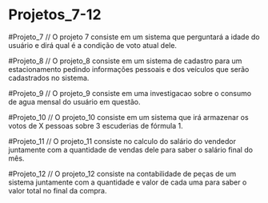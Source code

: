 # Projetos_7-12

#Projeto_7
// O projeto 7 consiste em um sistema que perguntará a idade do usuário e dirá qual é a condição de voto atual dele.

#Projeto_8
// O projeto_8 consiste em um sistema de cadastro para um estacionamento pedindo informações pessoais e dos veículos que serão cadastrados no sistema.

#Projeto_9
// O projeto_9 consiste em uma investigacao sobre o consumo de agua mensal do usuário em questão.

#Projeto_10
// O projeto_10 consiste em um sistema que irá armazenar os votos de X pessoas sobre 3 escuderias de fórmula 1.

#Projeto_11
// O projeto_11 consiste no calculo do salário do vendedor juntamente com a quantidade de vendas dele para saber o salário final do mês.

#Projeto_12
// O projeto_12 consiste na contabilidade de peças de um sistema juntamente com a quantidade e valor de cada uma para saber o valor total no final da compra.
